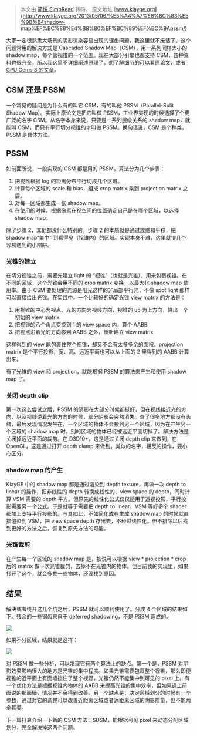 > 本文由 [简悦 SimpRead](http://ksria.com/simpread/) 转码， 原文地址 [www.klayge.org](http://www.klayge.org/2013/05/06/%E5%A4%A7%E8%8C%83%E5%9B%B4shadow-map%EF%BC%88%E4%B8%80%EF%BC%89%EF%BC%9Apssm/)

大家一定很熟悉大场景的阴影渲染容易出现的锯齿问题，我这里就不废话了。这个问题常用的解决方式是 Cascaded Shadow Map（CSM），用一系列同样大小的 shadow map，每个管视锥的一个范围。现在大部分引擎也都支持 CSM，各种资料也很齐全，所以我这里不详细阐述原理了。想了解细节的可以看[原论文](http://dl.acm.org/citation.cfm?id=1128975&dl=ACM&coll=DL&CFID=213883521&CFTOKEN=15717279)，或者 [GPU Gems 3 的文章](http://http.developer.nvidia.com/GPUGems3/gpugems3_ch10.html)。

CSM 还是 PSSM
-----------

一个常见的疑问是为什么有的叫它 CSM，有的叫他 PSSM（Parallel-Split Shadow Map）。实际上原论文是把它叫做 PSSM，工业界实现的时候选择了个更广泛的名字 CSM。从名字本身来说，只要是一系列层级关系的 shadow map，就能叫 CSM，而只有平行切分视锥的才叫做 PSSM。换句话说，CSM 是个种类，PSSM 是具体方法。

PSSM
----

如前面所说，一般实现的 CSM 都是用的 PSSM。算法分为几个步骤：

1.  把视锥根据 log 的距离分布平行切成几个区域。
2.  计算每个区域的 scale 和 bias，组成 crop matrix 乘到 projection matrix 之后。
3.  对每一区域都生成一张 shadow map。
4.  在使用的时候，根据像素在视空间的位置确定自己是在哪个区域，以选择 shadow map。

除了步骤 2，其他都没什么特别的。步骤 2 的本质就是通过放缩和平移，把 shadow map“集中” 到看得见（视锥内）的区域。实现本身不难，这里就提几个容易遇到的小陷阱。

### 光锥的建立

在切分视锥之前，需要先建立 light 的 “视锥”（也就是光锥），用来包裹视锥。在不同的区域，这个光锥会用不同的 crop matrix 变换，以最大化 shadow map 使用率。由于 CSM 要处理的光源是阳光这样的非局部平行光，不像 spot light 那样可以直接给出光锥。在实践中，一个比较好的确定光锥 view matrix 的方法是：

1.  用视锥的中心为视点、光的方向为视线方向，视锥的 up 为上方向，算出一个初始的 view matrix
2.  把视锥的八个角点变换到 1 的 view space 内，算个 AABB
3.  把视点沿着光的方向移到 AABB 之外，重新建立 view matrix

这样得到的 view 能包裹住整个视锥，却又不会有太多多余的面积。projection matrix 是个平行投影，宽、高、远近平面也可以从上面的 2 里得到的 AABB 计算出来。

有了光锥的 view 和 projection，就能根据 PSSM 的算法来产生和使用 shadow map 了。

### 关闭 depth clip

第一次这么尝试之后，PSSM 的阴影在大部分时候都挺好，但在视线接近光的方向、以及视线逆着光的方向的时候，部分阴影会突然消失。查了很多地方都没有头绪，最后发现情况发生在，一个区域的物体不会投到另一个区域，因为在产生另一个区域的 shadow map 时，别的区域的物体已经被远近平面切掉了。解决方法是关闭掉远近平面的裁剪。在 D3D10+，这是通过关闭 depth clip 来做到，在 OpenGL，这是通过打开 depth clamp 来做到。类似的名字，相反的操作，要小心区分。

### shadow map 的产生

KlayGE 中的 shadow map 都是通过渲染到 depth texture，再做一次 depth to linear 的操作，把非线性的 depth 转换成线性的、view space 的 depth，同时计算 VSM 需要的 depth 平方。但原先的线性化公式仅仅适用于透视投影，平行投影需要另一个公式。于是就等于需要把 depth to linear、VSM 等好多个 shader 都加上支持平行投影的。与其如此，不如简化成在生成 shadow map 的时候就直接渲染到 VSM，把 view space depth 存出去，不经过线性化。但不排除以后找到更好的方法之后，恢复到原先方法的可能。

### 光锥裁剪

在产生每一个区域的 shadow map 是，按说可以根据 view * projection * crop 后的 matrix 做一次光锥裁剪，去掉不在光锥内的物体。但目前我的实现里，如果打开了这个，就会多裁一些物体，还没找到原因。

结果
--

解决或者绕开这几个坑之后，PSSM 就可以顺利使用了。分成 4 个区域的结果如下。残余的一些锯齿来自于 deferred shadowing，不是 PSSM 造成的。

[![](http://www.klayge.org/wp/wp-content/uploads/2013/05/PSSM-300x175.jpg)](http://www.klayge.org/wp/wp-content/uploads/2013/05/PSSM.jpg)

如果不分区域，结果就是这样：

[![](http://www.klayge.org/wp/wp-content/uploads/2013/05/PSSM_1_level-300x175.jpg)](http://www.klayge.org/wp/wp-content/uploads/2013/05/PSSM_1_level.jpg)

对 PSSM 做一些分析，可以发现它有两个算法上的缺点。第一个是，PSSM 对阴影效果影响很大的地方是光锥的集中程度。如果光锥需要包裹整个视锥，那么即便视锥的近平面上有面墙挡住了整个视野，光锥仍然不能集中到可见的 pixel 上。有一个优化方法是根据视锥内物体的 AABB 来提高光锥的集中效率，但如果遇上前面说的那面墙，情况并不会得到改善。另一个缺点是，决定区域划分的时候有一个参数，通过对它的调整可以改善近距离区域或者远距离区域的阴影质量，但不能两全其美。

下一篇打算介绍一下新的 CSM 方法：SDSM，能根据可见 pixel 来动态分配区域划分，完全解决掉这两个问题。